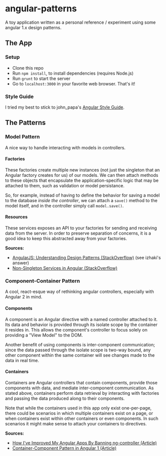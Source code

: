 # angular-patterns
A toy application written as a personal reference / experiment using some angular 1.x design patterns.

## The App

### Setup
* Clone this repo
* Run `npm install`, to install dependencies (requires Node.js)
* Run `grunt` to start the server
* Go to `localhost:3000` in your favorite web browser. That's it!

### Style Guide
I tried my best to stick to john_papa's [Angular Style Guide](https://github.com/johnpapa/angular-styleguide).

## The Patterns
### Model Pattern
A nice way to handle interacting with models in controllers.

#### Factories
These factories create multiple new instances (not just the singleton that an Angular factory creates for us) of our models. We can then attach methods to these objects that encapsulate the application-specific logic that may be attached to them, such as validation or model persistance.

So, for example, instead of having to define the behavior for saving a model to the database _inside the controller_, we can attach a `save()` method to the model itself, and in the controller simply call `model.save()`.

#### Resources
These services exposes an API to your factories for sending and receiving data from the server. In order to preserve separation of concerns, it is a good idea to keep this abstracted away from your factories.

__Sources:__

* [AngularJS: Understanding Design Patterns (StackOverflow)](http://stackoverflow.com/questions/20286917/angularjs-understanding-design-pattern) (see izhaki's answer)
* [Non-Singleton Services in Angular (StackOverflow)](http://stackoverflow.com/questions/16626075/non-singleton-services-in-angular)

### Component-Container Pattern
A cool, react-esque way of rethinking angular controllers, especially with Angular 2 in mind.

#### Components
A component is an Angular directive with a named controller attached to it. Its data and behavior is provided through its isolate scope by the container it resides in. This allows the component's controller to focus solely on providing a "View Model" to the DOM.

Another benefit of using components is inter-component communication; since the data passed through the isolate scope is two-way bound, any other component within the same container will see changes made to the data in real time.

#### Containers
Containers are Angular controllers that contain components, provide those components with data, and mediate inter-component communication. As stated above, containers perform data retrieval by interacting with factories and passing the data produced along to their components.

Note that while the containers used in this app only exist one-per-page, there could be scenarios in which multiple containers exist on a page, or when containers exist within other containers or even components. In such scenarios it might make sense to attach your containers to directives.

__Sources:__

* [How I've Improved My Angular Apps By Banning ng-controller (Article)](http://teropa.info/blog/2014/10/24/how-ive-improved-my-angular-apps-by-banning-ng-controller.html)
* [Container-Component Pattern in Angular 1 (Article)](http://jaysoo.ca/2015/03/30/container-component-pattern-in-angular-1/)
